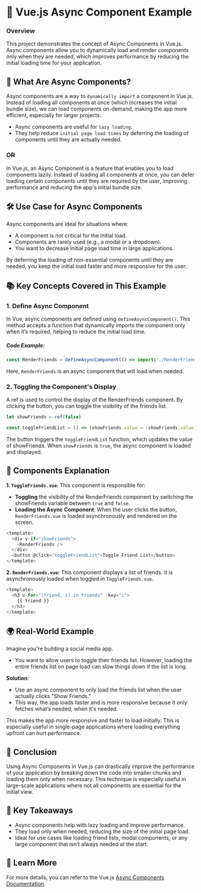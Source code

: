 # 🚀 Vue.js Async Component Example
### Overview
This project demonstrates the concept of Async Components in Vue.js. Async components allow you to dynamically load and render components only when they are needed, which improves performance by reducing the initial loading time for your application.

## 🤔 What Are Async Components?
Async components are a way to `dynamically import` a component in Vue.js. Instead of loading all components at once (which increases the initial bundle size), we can load components on-demand, making the app more efficient, especially for larger projects.

- Async components are useful for `lazy loading`.
- They help reduce `initial page load times` by deferring the loading of components until they are actually needed.

### OR

In Vue.js, an Async Component is a feature that enables you to load components lazily. Instead of loading all components at once, you can defer loading certain components until they are required by the user, improving performance and reducing the app's initial bundle size.


## 🛠 Use Case for Async Components
Async components are ideal for situations where:

- A component is not critical for the initial load.
- Components are rarely used (e.g., a modal or a dropdown).
- You want to decrease initial page load time in large applications.

By deferring the loading of non-essential components until they are needed, you keep the initial load faster and more responsive for the user.

## 📚 Key Concepts Covered in This Example
### 1. Define Async Component
In Vue, async components are defined using `defineAsyncComponent()`. This method accepts a function that dynamically imports the component only when it’s required, helping to reduce the initial load time.

#####  Code Example:
```js
const RenderFriends = defineAsyncComponent(() => import('./RenderFriends.vue'))
```
Here, `RenderFriends` is an async component that will load when needed.



### 2. Toggling the Component's Display
A ref is used to control the display of the RenderFriends component. By clicking the button, you can toggle the visibility of the friends list.

```js
let showFriends = ref(false)

const toggleFriendList = () => (showFriends.value = !showFriends.value)
```
The button triggers the `toggleFriendList` function, which updates the value of showFriends. When `showFriends` is `true`, the async component is loaded and displayed.




## 📂 Components Explanation
**1. `ToggleFriends.vue`**: This component is responsible for:

- **Toggling** the visibility of the RenderFriends component by switching the showFriends variable between `true` and `false`.
- **Loading the Async Component**: When the user clicks the button, `RenderFriends.vue` is loaded asynchronously and rendered on the screen.

```js
<template>
  <div v-if="showFriends">
    <RenderFriends />
  </div>
  <button @click="toggleFriendList">Toggle Friend List</button>
</template>
```

**2. `RenderFriends.vue`:** This component displays a list of friends. It is asynchronously loaded when toggled in `ToggleFriends.vue`.

```js
<template>
  <h3 v-for="(friend, i) in friends" :key="i">
    {{ friend }}
  </h3>
</template>
```


## 🌍 Real-World Example
Imagine you're building a social media app. 
- You want to allow users to toggle their friends list. However, loading the entire friends list on page load can slow things down if the list is long.

**Solution**:
- Use an async component to only load the friends list when the user actually clicks "Show Friends." 
- This way, the app loads faster and is more responsive because it only fetches what’s needed, when it's needed.

This makes the app more responsive and faster to load initially. This is especially useful in single-page applications where loading everything upfront can hurt performance.



## 📝 Conclusion
Using Async Components in Vue.js can drastically improve the performance of your application by breaking down the code into smaller chunks and loading them only when necessary. This technique is especially useful in large-scale applications where not all components are essential for the initial view.



## 🔑 Key Takeaways
- Async components help with lazy loading and improve performance.
- They load only when needed, reducing the size of the initial page load.
- Ideal for use cases like loading friend lists, modal components, or any large component that isn't always needed at the start.

## 📘 Learn More
For more details, you can refer to the Vue.js [Async Components Documentation](https://vuejs.org/guide/components/async.html#async-components).